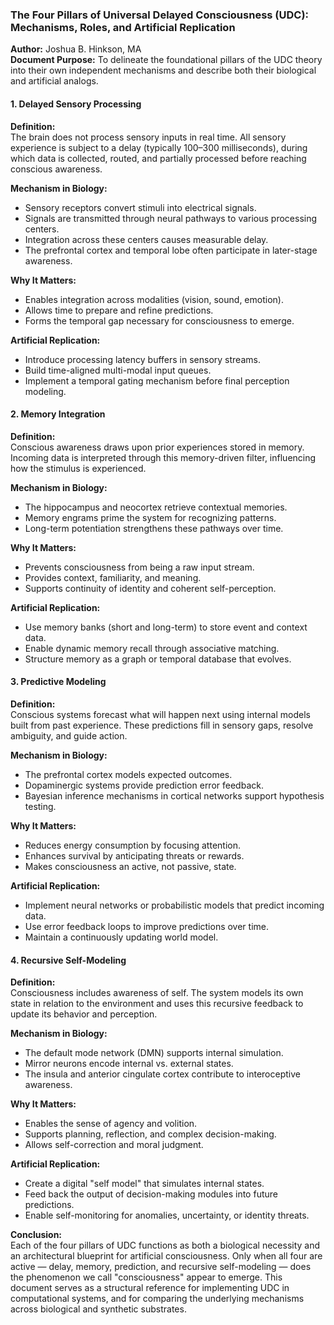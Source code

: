 ### **The Four Pillars of Universal Delayed Consciousness (UDC): Mechanisms, Roles, and Artificial Replication**

**Author:** Joshua B. Hinkson, MA  
**Document Purpose:** To delineate the foundational pillars of the UDC theory into their own independent mechanisms and describe both their biological and artificial analogs.

#### **1\. Delayed Sensory Processing**

**Definition:**  
The brain does not process sensory inputs in real time. All sensory experience is subject to a delay (typically 100–300 milliseconds), during which data is collected, routed, and partially processed before reaching conscious awareness.

**Mechanism in Biology:**

* Sensory receptors convert stimuli into electrical signals.  
* Signals are transmitted through neural pathways to various processing centers.  
* Integration across these centers causes measurable delay.  
* The prefrontal cortex and temporal lobe often participate in later-stage awareness.

**Why It Matters:**

* Enables integration across modalities (vision, sound, emotion).  
* Allows time to prepare and refine predictions.  
* Forms the temporal gap necessary for consciousness to emerge.

**Artificial Replication:**

* Introduce processing latency buffers in sensory streams.  
* Build time-aligned multi-modal input queues.  
* Implement a temporal gating mechanism before final perception modeling.

#### **2\. Memory Integration**

**Definition:**  
Conscious awareness draws upon prior experiences stored in memory. Incoming data is interpreted through this memory-driven filter, influencing how the stimulus is experienced.

**Mechanism in Biology:**

* The hippocampus and neocortex retrieve contextual memories.  
* Memory engrams prime the system for recognizing patterns.  
* Long-term potentiation strengthens these pathways over time.

**Why It Matters:**

* Prevents consciousness from being a raw input stream.  
* Provides context, familiarity, and meaning.  
* Supports continuity of identity and coherent self-perception.

**Artificial Replication:**

* Use memory banks (short and long-term) to store event and context data.  
* Enable dynamic memory recall through associative matching.  
* Structure memory as a graph or temporal database that evolves.

#### **3\. Predictive Modeling**

**Definition:**  
Conscious systems forecast what will happen next using internal models built from past experience. These predictions fill in sensory gaps, resolve ambiguity, and guide action.

**Mechanism in Biology:**

* The prefrontal cortex models expected outcomes.  
* Dopaminergic systems provide prediction error feedback.  
* Bayesian inference mechanisms in cortical networks support hypothesis testing.

**Why It Matters:**

* Reduces energy consumption by focusing attention.  
* Enhances survival by anticipating threats or rewards.  
* Makes consciousness an active, not passive, state.

**Artificial Replication:**

* Implement neural networks or probabilistic models that predict incoming data.  
* Use error feedback loops to improve predictions over time.  
* Maintain a continuously updating world model.

#### **4\. Recursive Self-Modeling**

**Definition:**  
Consciousness includes awareness of self. The system models its own state in relation to the environment and uses this recursive feedback to update its behavior and perception.

**Mechanism in Biology:**

* The default mode network (DMN) supports internal simulation.  
* Mirror neurons encode internal vs. external states.  
* The insula and anterior cingulate cortex contribute to interoceptive awareness.

**Why It Matters:**

* Enables the sense of agency and volition.  
* Supports planning, reflection, and complex decision-making.  
* Allows self-correction and moral judgment.

**Artificial Replication:**

* Create a digital "self model" that simulates internal states.  
* Feed back the output of decision-making modules into future predictions.  
* Enable self-monitoring for anomalies, uncertainty, or identity threats.

**Conclusion:**  
Each of the four pillars of UDC functions as both a biological necessity and an architectural blueprint for artificial consciousness. Only when all four are active — delay, memory, prediction, and recursive self-modeling — does the phenomenon we call "consciousness" appear to emerge. This document serves as a structural reference for implementing UDC in computational systems, and for comparing the underlying mechanisms across biological and synthetic substrates.

